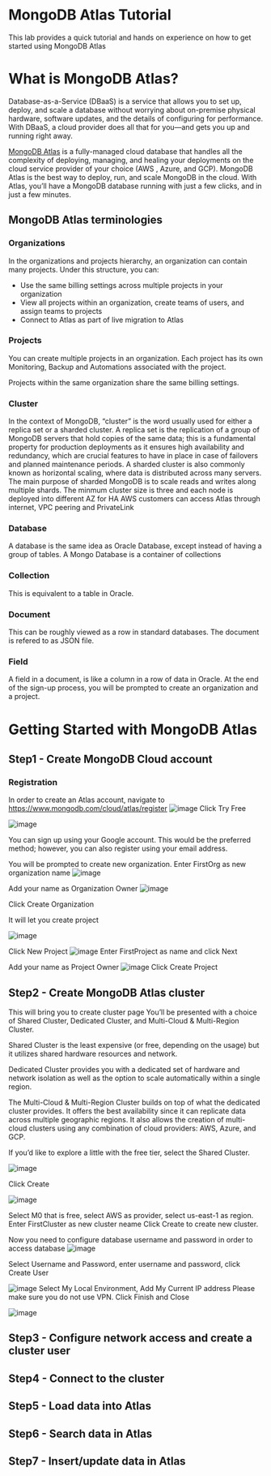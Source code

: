 # MongoDB Atlas Tutorial
This lab provides a quick tutorial and hands on experience on how to get started using MongoDB Atlas

# What is MongoDB Atlas?
Database-as-a-Service (DBaaS) is a service that allows you to set up, deploy, and scale a database without worrying about on-premise physical hardware, software updates, and the details of configuring for performance. With DBaaS, a cloud provider does all that for you—and gets you up and running right away.

[MongoDB Atlas](https://www.mongodb.com/cloud/atlas) is a fully-managed cloud database that handles all the complexity of deploying, managing, and healing your deployments on the cloud service provider of your choice (AWS , Azure, and GCP). MongoDB Atlas is the best way to deploy, run, and scale MongoDB in the cloud. With Atlas, you’ll have a MongoDB database running with just a few clicks, and in just a few minutes.

## MongoDB Atlas terminologies
### Organizations 
In the organizations and projects hierarchy, an organization can contain many projects. Under this structure, you can:

   - Use the same billing settings across multiple projects in your organization
   - View all projects within an organization, create teams of users, and assign teams to projects
   - Connect to Atlas as part of live migration to Atlas

### Projects
You can create multiple projects in an organization. Each project has its own Monitoring, Backup and Automations associated with the project.

Projects within the same organization share the same billing settings.

### Cluster 
In the context of MongoDB, “cluster” is the word usually used for either a replica set or a sharded cluster. A replica set is the 
replication of a group of MongoDB servers that hold copies of the same data; this is a fundamental property for production deployments as it ensures high availability and redundancy, which are crucial  features to have in place in case of failovers and planned maintenance periods.
A sharded cluster is also commonly known as horizontal scaling, where data is distributed across many servers.
The main purpose of sharded MongoDB is to scale reads and writes along multiple shards.
The minmum cluster size is three and each node is deployed into different AZ for HA
AWS customers can access Atlas through internet, VPC peering and PrivateLink

### Database
A database is the same idea as Oracle Database, except instead of having a group of tables. A Mongo Database is a container of collections

### Collection
This is equivalent to a table in Oracle.

### Document
This can be roughly viewed as a row in standard databases. The document is refered to as JSON file.

### Field
A field in a document, is like a column in a row of data in Oracle. At the end of the sign-up process, you will be prompted to create an organization and a project.





# Getting Started with MongoDB Atlas
## Step1 - Create MongoDB Cloud account
### Registration
In order to create an Atlas account, navigate to https://www.mongodb.com/cloud/atlas/register
![image](https://github.com/haibzhou/MongoDB-Atlas-Tutorial/assets/109695471/886841ce-a05e-4770-8d9c-bebf465676a7)
Click Try Free

![image](https://github.com/haibzhou/MongoDB-Atlas-Tutorial/assets/109695471/c055b0a1-c45c-42c4-bde4-022b8aca0309)


You can sign up using your Google account. This would be the preferred method; however, you can also register using your email address.

You will be prompted to create new organization. Enter FirstOrg as new organization name
![image](https://github.com/haibzhou/MongoDB-Atlas-Tutorial/assets/109695471/3f778b7d-69ec-49d6-a35e-bc19945d079b)

Add your name as Organization Owner
![image](https://github.com/haibzhou/MongoDB-Atlas-Tutorial/assets/109695471/92d7268e-47f1-4ec3-9729-3d7337bc51c0)

Click Create Organization

It will let you create project

![image](https://github.com/haibzhou/MongoDB-Atlas-Tutorial/assets/109695471/db50e566-d401-4a85-8337-b594eda345ac)

Click New Project
![image](https://github.com/haibzhou/MongoDB-Atlas-Tutorial/assets/109695471/a7704e75-93d7-46bd-afd5-78e3f8973e66)
Enter FirstProject as name and click Next

Add your name as Project Owner
![image](https://github.com/haibzhou/MongoDB-Atlas-Tutorial/assets/109695471/6020d3cc-67bc-487d-91b1-69065f3c1d7c)
Click Create Project












## Step2 - Create MongoDB Atlas cluster
This will bring you to create cluster page
You’ll be presented with a choice of Shared Cluster, Dedicated Cluster, and Multi-Cloud & Multi-Region Cluster.

Shared Cluster is the least expensive (or free, depending on the usage) but it utilizes shared hardware resources and network.

Dedicated Cluster provides you with a dedicated set of hardware and network isolation as well as the option to scale automatically within a single region.

The Multi-Cloud & Multi-Region Cluster builds on top of what the dedicated cluster provides. It offers the best availability since it can replicate data across multiple geographic regions. It also allows the creation of multi-cloud clusters using any combination of cloud providers: AWS, Azure, and GCP.

If you’d like to explore a little with the free tier, select the Shared Cluster.

![image](https://github.com/haibzhou/MongoDB-Atlas-Tutorial/assets/109695471/ac66fe9b-cb05-4782-a655-ac77b72517ed)

Click Create

![image](https://github.com/haibzhou/MongoDB-Atlas-Tutorial/assets/109695471/abfdea20-0a24-47e1-ada0-212e74348395)

Select M0 that is free, select AWS as provider, select us-east-1 as region. 
Enter FirstCluster as new cluster neame
Click Create to create new cluster.

Now you need to configure database username and password in order to access database
![image](https://github.com/haibzhou/MongoDB-Atlas-Tutorial/assets/109695471/36ee0e7d-d5c1-4aab-a069-7850bef50fe9)

Select Username and Password, enter username and password, click Create User

![image](https://github.com/haibzhou/MongoDB-Atlas-Tutorial/assets/109695471/2dba13bf-1016-47b0-a250-14911cbb85ce)
Select My Local Environment, Add My Current IP address 
Please make sure you do not use VPN.
Click Finish and Close

![image](https://github.com/haibzhou/MongoDB-Atlas-Tutorial/assets/109695471/515dbd75-ef3a-41b8-9140-f1f30073f367)


## Step3 - Configure network access and create a cluster user
## Step4 - Connect to the cluster
## Step5 - Load data into Atlas
## Step6 - Search data in Atlas
## Step7 - Insert/update data in Atlas

